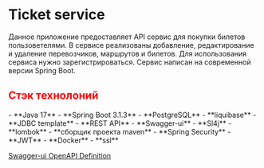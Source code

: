 <h1>Ticket service</h1>

Данное приложение предоставляет API сервис для покупки билетов
пользоветелями. В сервисе реализованы добавление, редактирование и удаление
перевозчиков, маршрутов и билетов. Для использования сервиса нужно зарегистрироваться.
Сервис написан на современной версии Spring Boot.

<h2 style="color: red">Стэк технолоний</h2>
- **Java 17**
- **Spring Boot 3.1.3**
- **PostgreSQL**
- **liquibase**
- **JDBC template**
- **REST API**
- **Swagger-ui**
- **Sl4j**
- **lombok**
- **сборщик проекта maven**
- **Spring Security**
- **JWT**
- **Docker**
- **ssl**

[Swagger-ui OpenAPI Definition](https://java-mouse.ru:9999/swagger-ui/index.html#)
